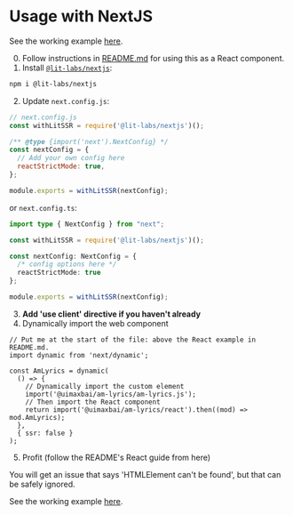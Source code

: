 # Usage with NextJS

See the working example [here](https://github.com/uimaxbai/am-lyrics-next-example).

0. Follow instructions in [README.md](./README.md) for using this as a React component.
1. Install [`@lit-labs/nextjs`](https://www.npmjs.com/package/@lit-labs/nextjs):

```bash
npm i @lit-labs/nextjs
```

2. Update `next.config.js`:

```js
// next.config.js
const withLitSSR = require('@lit-labs/nextjs')();

/** @type {import('next').NextConfig} */
const nextConfig = {
  // Add your own config here
  reactStrictMode: true,
};

module.exports = withLitSSR(nextConfig);
```

or `next.config.ts`:

```ts
import type { NextConfig } from "next";

const withLitSSR = require('@lit-labs/nextjs')();

const nextConfig: NextConfig = {
  /* config options here */
  reactStrictMode: true
};

module.exports = withLitSSR(nextConfig);
```

3. **Add 'use client' directive if you haven't already**
4. Dynamically import the web component

```tsx
// Put me at the start of the file: above the React example in README.md.
import dynamic from 'next/dynamic';

const AmLyrics = dynamic(
  () => {
    // Dynamically import the custom element
    import('@uimaxbai/am-lyrics/am-lyrics.js');
    // Then import the React component
    return import('@uimaxbai/am-lyrics/react').then((mod) => mod.AmLyrics);
  },
  { ssr: false }
);
```

5. Profit (follow the README's React guide from here)

You will get an issue that says 'HTMLElement can't be found', but that can be safely ignored.

See the working example [here](https://github.com/uimaxbai/am-lyrics-next-example).

